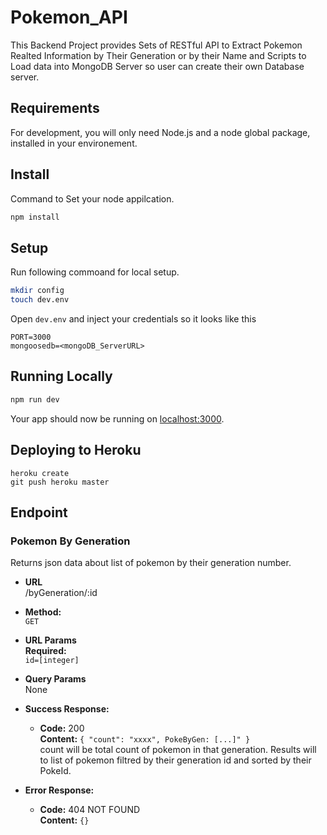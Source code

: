 # Pokemon_API
This Backend Project provides Sets of RESTful API to Extract Pokemon Realted Information by Their Generation or by their Name and Scripts to Load data into MongoDB Server so user can create their own Database server.

## Requirements

For development, you will only need Node.js and a node global package, installed in your environement.

## Install 
Command to Set your node appilcation.
```sh
npm install 
```

## Setup 
Run following commoand for local setup.
```sh
mkdir config
touch dev.env
```
Open `dev.env` and inject your credentials so it looks like this<br/>
```
PORT=3000
mongoosedb=<mongoDB_ServerURL>
```

## Running Locally
```sh
npm run dev 
```
Your app should now be running on [localhost:3000](http://localhost:3000/).

## Deploying to Heroku

```
heroku create
git push heroku master
```

## Endpoint
### Pokemon By Generation
Returns json data about list of pokemon by their generation number.
* **URL**<br/>
  /byGeneration/:id
* **Method:**<br/>
  `GET`
*  **URL Params**<br/>
   **Required:**<br/>
   `id=[integer]`<br/>
* **Query Params**<br/>
    None
* **Success Response:**
  * **Code:** 200 <br />
    **Content:** `{ "count": "xxxx", PokeByGen: [...]" }`<br />
    count will be total count of pokemon in that generation.
    Results will to list of pokemon filtred by their generation id and sorted by their PokeId.
* **Error Response:**

  * **Code:** 404 NOT FOUND <br />
    **Content:** `{}`



